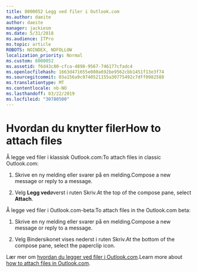 ```yaml
---
title: 8000052 Legg ved filer i Outlook.com
ms.author: daeite
author: daeite
manager: jackiesm
ms.date: 5/31/2018
ms.audience: ITPro
ms.topic: article
ROBOTS: NOINDEX, NOFOLLOW
localization_priority: Normal
ms.custom: 8000052
ms.assetid: f6d43c80-cfca-4898-9567-746177cfadc4
ms.openlocfilehash: 1663d471655e080a692be9562cbb1451f13e3f74
ms.sourcegitcommit: 03a156a9c9740521155a30775492c7dff0982588
ms.translationtype: MT
ms.contentlocale: nb-NO
ms.lasthandoff: 03/22/2019
ms.locfileid: "30780500"
---
```

# <a name="how-to-attach-files"></a><span data-ttu-id="4ac2c-102">Hvordan du knytter filer</span><span class="sxs-lookup"><span data-stu-id="4ac2c-102">How to attach files</span></span>

<span data-ttu-id="4ac2c-103">Å legge ved filer i klassisk Outlook.com:</span><span class="sxs-lookup"><span data-stu-id="4ac2c-103">To attach files in classic Outlook.com:</span></span>
  
1. <span data-ttu-id="4ac2c-104">Skrive en ny melding eller svarer på en melding.</span><span class="sxs-lookup"><span data-stu-id="4ac2c-104">Compose a new message or reply to a message.</span></span>
    
2. <span data-ttu-id="4ac2c-105">Velg **Legg ved**øverst i ruten Skriv.</span><span class="sxs-lookup"><span data-stu-id="4ac2c-105">At the top of the compose pane, select **Attach**.</span></span> 
    
<span data-ttu-id="4ac2c-106">Å legge ved filer i Outlook.com-beta:</span><span class="sxs-lookup"><span data-stu-id="4ac2c-106">To attach files in the Outlook.com beta:</span></span>
  
1. <span data-ttu-id="4ac2c-107">Skrive en ny melding eller svarer på en melding.</span><span class="sxs-lookup"><span data-stu-id="4ac2c-107">Compose a new message or reply to a message.</span></span>
    
2. <span data-ttu-id="4ac2c-108">Velg Bindersikonet vises nederst i ruten Skriv.</span><span class="sxs-lookup"><span data-stu-id="4ac2c-108">At the bottom of the compose pane, select the paperclip icon.</span></span>
    
<span data-ttu-id="4ac2c-109">Lær mer om [hvordan du legger ved filer i Outlook.com](https://go.microsoft.com/fwlink/p/?linkid=2001702&amp;clcid=0x409).</span><span class="sxs-lookup"><span data-stu-id="4ac2c-109">Learn more about [how to attach files in Outlook.com](https://go.microsoft.com/fwlink/p/?linkid=2001702&amp;clcid=0x409).</span></span>
  

